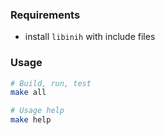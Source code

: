 ### Requirements

- install `libinih` with include files

### Usage

```sh
# Build, run, test
make all

# Usage help
make help

```
